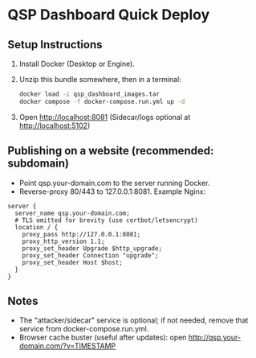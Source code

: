 # QSP Dashboard Quick Deploy

## Setup Instructions

1) Install Docker (Desktop or Engine).
2) Unzip this bundle somewhere, then in a terminal:

   ```bash
   docker load -i qsp_dashboard_images.tar
   docker compose -f docker-compose.run.yml up -d
   ```

3) Open <http://localhost:8081> (Sidecar/logs optional at <http://localhost:5102>)

## Publishing on a website (recommended: subdomain)

- Point qsp.your-domain.com to the server running Docker.
- Reverse-proxy 80/443 to 127.0.0.1:8081. Example Nginx:

```nginx
server {
  server_name qsp.your-domain.com;
  # TLS omitted for brevity (use certbot/letsencrypt)
  location / {
    proxy_pass http://127.0.0.1:8081;
    proxy_http_version 1.1;
    proxy_set_header Upgrade $http_upgrade;
    proxy_set_header Connection "upgrade";
    proxy_set_header Host $host;
  }
}
```

## Notes

- The "attacker/sidecar" service is optional; if not needed, remove that service from docker-compose.run.yml.
- Browser cache buster (useful after updates): open <http://qsp.your-domain.com/?v=TIMESTAMP>
